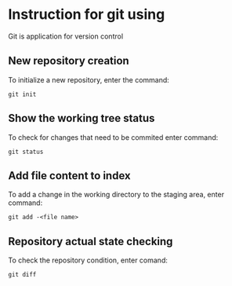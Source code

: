 # Instruction for git using

Git is application for version control

## New repository creation

To initialize a new repository, enter the command:

    git init


## Show the working tree status

To check for changes that need to be commited enter command:

    git status

## Add file content to index

To add a change in the working directory to the staging area, enter command:

    git add -<file name>

## Repository actual state checking

To check the repository condition, enter comand:

    git diff



